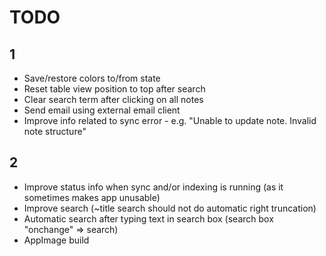 # TODO
## 1
* Save/restore colors to/from state
* Reset table view position to top after search
* Clear search term after clicking on all notes
* Send email using external email client
* Improve info related to sync error - e.g. "Unable to update note.  Invalid note 
  structure"


## 2
* Improve status info when sync and/or indexing is running (as it sometimes makes app unusable)
* Improve search (~title search should not do automatic right truncation)
* Automatic search after typing text in search box (search box "onchange" => search)
* AppImage build

